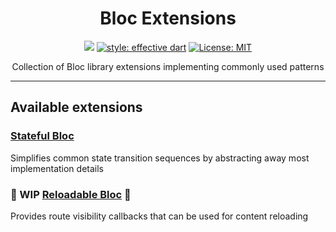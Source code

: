 <div align="center">

# Bloc Extensions

<a href="https://codecov.io/gh/stasgora/bloc-extensions"><img src="https://codecov.io/gh/stasgora/bloc-extensions/branch/master/graph/badge.svg?token=19FNNBVV4A"/></a>
<a href="https://github.com/dart-lang/lints"><img src="https://img.shields.io/badge/style-recommended-40c4ff.svg" alt="style: effective dart"></a>
<a href="https://github.com/stasgora/bloc-extensions/blob/master/LICENSE"><img src="https://img.shields.io/badge/license-MIT-blue.svg" alt="License: MIT"></a>

Collection of Bloc library extensions implementing commonly used patterns
</div>

---

## Available extensions

### [Stateful Bloc](https://github.com/stasgora/bloc-extensions/blob/master/stateful_bloc/README.md)

Simplifies common state transition sequences by abstracting away most implementation details

### 🚧 WIP [Reloadable Bloc](https://github.com/stasgora/bloc-extensions/blob/master/reloadable_bloc/README.md) 🚧

Provides route visibility callbacks that can be used for content reloading


<!---
Since one of them triggers operations and the other controls them they can
be used together as well as separately to provide the needed functionality.
-->
